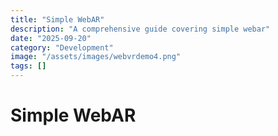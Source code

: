 ```yaml
---
title: "Simple WebAR"
description: "A comprehensive guide covering simple webar"
date: "2025-09-20"
category: "Development"
image: "/assets/images/webvrdemo4.png"
tags: []
---
```


# Simple WebAR


